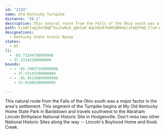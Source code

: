 ```yaml
---
id: "2133"
name: Old Kentucky Turnpike
distance: "28.1"
description: This natural route from the Falls of the Ohio south was a major factor in the area's settlement. This segment of the Turnpike begins at My Old Kentucky Home in Bardstown and travels southwest to the Abraham Lincoln Birthplace National Historic Site in Hodgenville.
path: kjadF|ugjOsCBqD^kLzCwHjA_g@nCyK`AqLh@cB?mAM{@WkHyCiFe@}Pm@_C?yV~AgCd@cC`A_NtIwNpE_PrGkKnDiAVmBH{PBs@YISSKOsA?cUNeDRaBbByHb@aDDyAEwAc@mDwAaHq@oBiM}V_BsD_Lw^oCuKe@}Cy@iIgBkUUmFs@wVKyA_@eCy@yBiO}X_BsDmT{m@i@mB_@qBOwDHkDxC_]rIigABsAG{B]uBy@wC{JyXe@}@yAmB}AwAyQiJcEaBmCc@mUyBeBa@cBs@yAeA}BsCi@eAu@uBYqA]eCO}DKuSS_JUgDoBcQw@eDyBiGwKuW{DcIg@w@m@m@uAk@yN_DgKmCcAa@oAeA}EmF_I}JaIyI_BaCmA_CyCaJ{@mBiAsA}AeAy@YiAeAqIiJmAiB{@uB}CaJu@yC}A_F}C}HsEcPs@_B}DaGcImN_McNyBmCgGgL_AwAcEmEmCgB_c@}RcDq@cBMo\KeBScAWcCaA{AgAqAkAoByCiBiEuEgMmBeE}@sAsAsAcBmAgCkAqCq@}AMgTJ_CEwGqAsP{DuB_AmBsA}BaCeA}Ay@cBqK{\cAaCiBkD}A{BoC{CeNmMgDsDwDcFyQmU{BmBkC{AkNgFmGcDgEoCyBkBuNaN_CgBgC_BiAe@}FmBiCaByAaBmAyB_AkCyDaNgAaCsAmBeByA_DwAoXuIoCkB_BaBcB_DiA{DYaBsE}`@_AmEoAeDeAgBoBmC{_@w^iBuB}ByDy@aBuAwEcCsJi@{AcAsBcAyA_AaAsC}A}HmBgBs@yg@eYgBqAeBgBiCwDqAyAiAu@uBy@sAQyA?sDp@aCrAsCrCqAz@{Ah@o@JeBLiCWqAe@qAmAeGsHcAyA{@aBgDaIoWoq@iFgMyFuLeAsBgCuDeCkC}BgBgEcC_Bm@wCs@_|@uLyG{A_FyAaI}CmGcDu_@oVaEeB_FyA}B_@qEa@es@}AgGy@}Bi@iDqA}DmByEeD}C_DiLiNyFgEuHsDmEeBmJmEuNgGyBgAyB{AgD}C_C_DeFuHiByBgSqPwAw@wAg@kCa@mDWaBYuDeBme@m[gBoBc@cDpC}UXc@TGVe@SgBdC}Sf@_HDaDUgONoGr@aFnBsKn@gBhBeD|Bf@`OjBpAd@jCzA|PfL|LnI`FxD
designations:
  - Kentucky State Scenic Byway
states:
  - KY
ll:
  - -85.73294799999996
  - 37.53142200000008
bounds:
  - - -85.74037199999998
    - 37.53142200000008
  - - -85.45230899999996
    - 37.81001999999995

---
```


This natural route from the Falls of the Ohio south was a major factor in the area's settlement. This segment of the Turnpike begins at My Old Kentucky Home State Park in Bardstown and travels southwest to the Abraham Lincoln Birthplace National Historic Site in Hodgenville. Don't miss two other National Historic Sites along the way -- Lincoln's Boyhood Home and Knob Creek.
